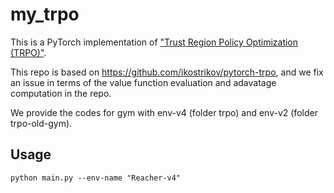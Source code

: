 # my_trpo

This is a PyTorch implementation of ["Trust Region Policy Optimization (TRPO)"](https://arxiv.org/abs/1502.05477).

This repo is based on https://github.com/ikostrikov/pytorch-trpo, and we fix an issue in terms of the value function evaluation and adavatage computation in the repo.

We provide the codes for gym with env-v4 (folder trpo) and env-v2 (folder trpo-old-gym).

## Usage

```
python main.py --env-name "Reacher-v4"
```

